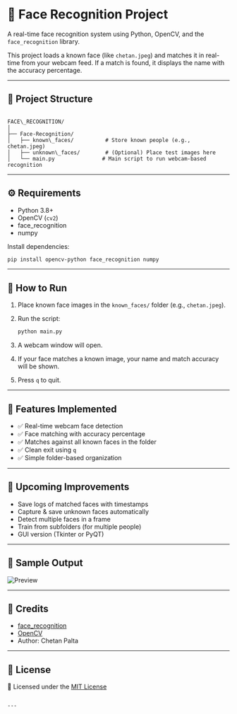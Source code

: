 
# 🎯 Face Recognition Project

A real-time face recognition system using Python, OpenCV, and the `face_recognition` library.

This project loads a known face (like `chetan.jpeg`) and matches it in real-time from your webcam feed. If a match is found, it displays the name with the accuracy percentage.

---

## 📁 Project Structure

```

FACE\_RECOGNITION/
│
├── Face-Recognition/
│   ├── known\_faces/          # Store known people (e.g., chetan.jpeg)
│   ├── unknown\_faces/        # (Optional) Place test images here
│   └── main.py               # Main script to run webcam-based recognition

````

---

## ⚙️ Requirements

- Python 3.8+
- OpenCV (`cv2`)
- face_recognition
- numpy

Install dependencies:
```bash
pip install opencv-python face_recognition numpy
````

---

## 🚀 How to Run

1. Place known face images in the `known_faces/` folder (e.g., `chetan.jpeg`).
2. Run the script:

   ```bash
   python main.py
   ```
3. A webcam window will open.
4. If your face matches a known image, your name and match accuracy will be shown.
5. Press `q` to quit.

---

## 📌 Features Implemented

* ✅ Real-time webcam face detection
* ✅ Face matching with accuracy percentage
* ✅ Matches against all known faces in the folder
* ✅ Clean exit using `q`
* ✅ Simple folder-based organization

---

## 🔧 Upcoming Improvements

* Save logs of matched faces with timestamps
* Capture & save unknown faces automatically
* Detect multiple faces in a frame
* Train from subfolders (for multiple people)
* GUI version (Tkinter or PyQT)

---

## 📸 Sample Output

![Preview](./sample_output.jpg) <!-- Optional screenshot -->

---

## 🤝 Credits

* [face\_recognition](https://github.com/ageitgey/face_recognition)
* [OpenCV](https://opencv.org/)
* Author: Chetan Palta

---

## 📄 License

📄 Licensed under the [MIT License](./LICENSE)

```

---
